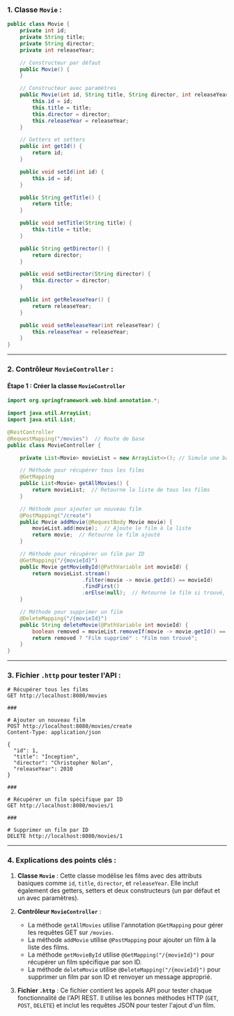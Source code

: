 
### 1. **Classe `Movie` :**

```java
public class Movie {
    private int id;
    private String title;
    private String director;
    private int releaseYear;

    // Constructeur par défaut
    public Movie() {
    }

    // Constructeur avec paramètres
    public Movie(int id, String title, String director, int releaseYear) {
        this.id = id;
        this.title = title;
        this.director = director;
        this.releaseYear = releaseYear;
    }

    // Getters et setters
    public int getId() {
        return id;
    }

    public void setId(int id) {
        this.id = id;
    }

    public String getTitle() {
        return title;
    }

    public void setTitle(String title) {
        this.title = title;
    }

    public String getDirector() {
        return director;
    }

    public void setDirector(String director) {
        this.director = director;
    }

    public int getReleaseYear() {
        return releaseYear;
    }

    public void setReleaseYear(int releaseYear) {
        this.releaseYear = releaseYear;
    }
}
```

---

### 2. **Contrôleur `MovieController` :**

#### **Étape 1 : Créer la classe `MovieController`**

```java
import org.springframework.web.bind.annotation.*;

import java.util.ArrayList;
import java.util.List;

@RestController
@RequestMapping("/movies")  // Route de base
public class MovieController {

    private List<Movie> movieList = new ArrayList<>(); // Simule une base de données

    // Méthode pour récupérer tous les films
    @GetMapping
    public List<Movie> getAllMovies() {
        return movieList;  // Retourne la liste de tous les films
    }

    // Méthode pour ajouter un nouveau film
    @PostMapping("/create")
    public Movie addMovie(@RequestBody Movie movie) {
        movieList.add(movie);  // Ajoute le film à la liste
        return movie;  // Retourne le film ajouté
    }

    // Méthode pour récupérer un film par ID
    @GetMapping("/{movieId}")
    public Movie getMovieById(@PathVariable int movieId) {
        return movieList.stream()
                        .filter(movie -> movie.getId() == movieId)
                        .findFirst()
                        .orElse(null);  // Retourne le film si trouvé, sinon null
    }

    // Méthode pour supprimer un film
    @DeleteMapping("/{movieId}")
    public String deleteMovie(@PathVariable int movieId) {
        boolean removed = movieList.removeIf(movie -> movie.getId() == movieId);
        return removed ? "Film supprimé" : "Film non trouvé";
    }
}
```

---

### 3. **Fichier `.http` pour tester l'API :**

```http
# Récupérer tous les films
GET http://localhost:8080/movies

###

# Ajouter un nouveau film
POST http://localhost:8080/movies/create
Content-Type: application/json

{
  "id": 1,
  "title": "Inception",
  "director": "Christopher Nolan",
  "releaseYear": 2010
}

###

# Récupérer un film spécifique par ID
GET http://localhost:8080/movies/1

###

# Supprimer un film par ID
DELETE http://localhost:8080/movies/1
```

---

### 4. **Explications des points clés :**

1. **Classe `Movie`** : Cette classe modélise les films avec des attributs basiques comme `id`, `title`, `director`, et `releaseYear`. Elle inclut également des getters, setters et deux constructeurs (un par défaut et un avec paramètres).
   
2. **Contrôleur `MovieController`** :
   - La méthode `getAllMovies` utilise l'annotation `@GetMapping` pour gérer les requêtes GET sur `/movies`.
   - La méthode `addMovie` utilise `@PostMapping` pour ajouter un film à la liste des films.
   - La méthode `getMovieById` utilise `@GetMapping("/{movieId}")` pour récupérer un film spécifique par son ID.
   - La méthode `deleteMovie` utilise `@DeleteMapping("/{movieId}")` pour supprimer un film par son ID et renvoyer un message approprié.

3. **Fichier `.http`** : Ce fichier contient les appels API pour tester chaque fonctionnalité de l'API REST. Il utilise les bonnes méthodes HTTP (`GET`, `POST`, `DELETE`) et inclut les requêtes JSON pour tester l'ajout d'un film.

